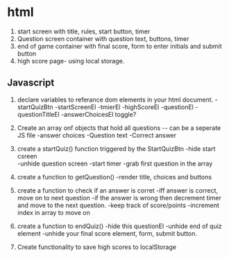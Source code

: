 
# html
1. start screen with title, rules, start button, timer
2. Question screen container with question text, buttons, timer
3. end of game container with final score, form to enter initials and submit button
4. high score page- using local storage.






## Javascript

1. declare variables to referance dom elements in your html document.
    -startQuizBtn
    -startScreenEl 
    -tmierEl
    -highScoreEl
    -questionEl
    -questionTitleEl
    -answerChoicesEl
    toggle?

2. Create an array onf objects that hold all questions -- can be a seperate JS file
    -answer choices 
    -Question text
    -Correct answer

3. create a startQuiz() function triggered by the StartQuizBtn
    -hide start csreen      
    -unhide question screen
    -start timer
    -grab first question in the array 

4. create a function to getQuestion() 
    -render title, choices and buttons  

5. create a function to check if an answer is corret
    -iff answer is correct, move on to next question
    -if the answer is wrong then decrement timer and move to the next question.
    -keep track of score/points
    -increment index in array to move on

6. create a function to endQuiz()
    -hide this questionEl
    -unhide end of quiz element
    -unhide your final score element, form, submit button.

7. Create functionality to save high scores to localStorage   



